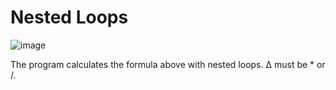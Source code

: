 # Nested Loops


![image](https://user-images.githubusercontent.com/73431932/226385237-46d7a933-ac7f-4112-9ed1-9d7423f2e5dd.png)

The program calculates the formula above with nested loops.
Δ must be * or /.

